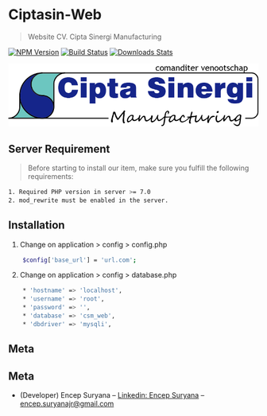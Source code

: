 # Ciptasin-Web
> Website CV. Cipta Sinergi Manufacturing

[![NPM Version][npm-image]][npm-url]
[![Build Status][travis-image]][travis-url]
[![Downloads Stats][npm-downloads]][npm-url]

![](public/uploads/logo.png)

## Server Requirement
> Before starting to install our item, make sure you fulfill the following requirements:
```sh
1. Required PHP version in server >= 7.0
2. mod_rewrite must be enabled in the server.
```

## Installation
1. Change on application > config > config.php
```sh
	$config['base_url'] = 'url.com';
```
2. Change on application > config > database.php
```sh
	* 'hostname' => 'localhost',
	* 'username' => 'root',
	* 'password' => '',
	* 'database' => 'csm_web',
	* 'dbdriver' => 'mysqli',
```
## Meta

## Meta

* (Developer) Encep Suryana – [Linkedin: Encep Suryana](https://www.linkedin.com/in/encep-suryana-b60080113/) – encep.suryanajr@gmail.com

<!-- Markdown link & img dfn's -->
[npm-image]: https://img.shields.io/npm/v/datadog-metrics.svg?style=flat-square
[npm-url]: https://npmjs.org/package/datadog-metrics
[npm-downloads]: https://img.shields.io/npm/dm/datadog-metrics.svg?style=flat-square
[travis-image]: https://img.shields.io/travis/dbader/node-datadog-metrics/master.svg?style=flat-square
[travis-url]: https://travis-ci.org/dbader/node-datadog-metrics

